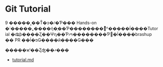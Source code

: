 # Git Tutorial

9 �����˳��Ť�ͽ�ꤷ�Ƥ��� Hands-on �˸�����˿����ή�̤��Ƥ��������򻲹ͤˤ�����ĺ����Tutorial �ʥƥ����Ȥ��Ѱդ��Ƥߤޤ��������Ƥ򸡾�ĺ����brashup �� PR ��ĺ�פǤ����й����Ǥ���

�����ϰʲ��Ȥʤ��ޤ���

- [tutorial.md](./tutorial.md)
